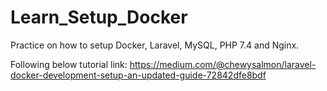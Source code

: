 # Learn_Setup_Docker
Practice on how to setup Docker, Laravel, MySQL, PHP 7.4 and Nginx.

Following below tutorial link: https://medium.com/@chewysalmon/laravel-docker-development-setup-an-updated-guide-72842dfe8bdf
